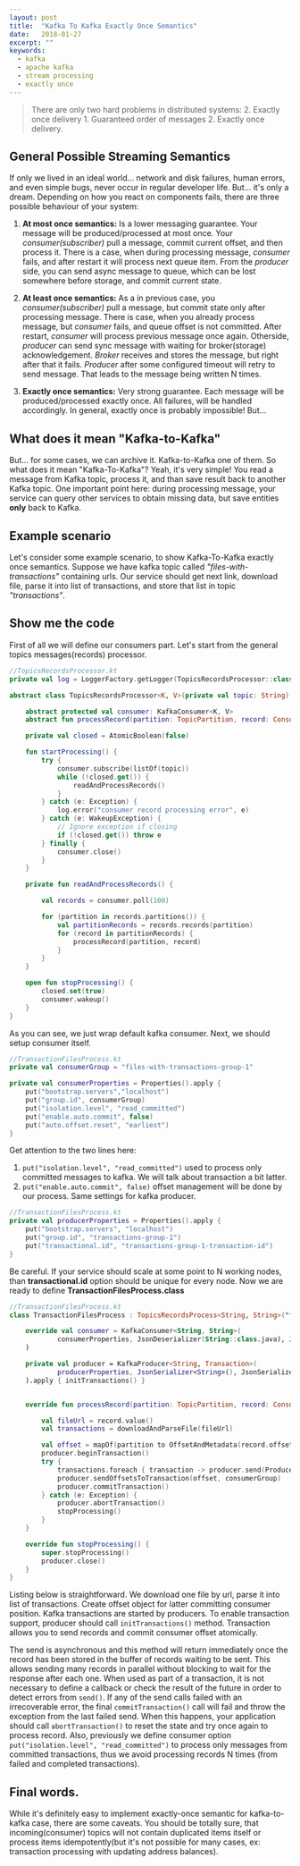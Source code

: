 ```yaml
---
layout: post
title:  "Kafka To Kafka Exactly Once Semantics"
date:   2018-01-27
excerpt: ""
keywords:
  - kafka
  - apache kafka
  - stream processing
  - exactly once
---
```


>  There are only two hard problems in distributed systems: 2. Exactly once delivery 1. Guaranteed order of messages 2.
> Exactly once delivery.


## General Possible Streaming Semantics

  If only we lived in an ideal world... network and disk failures, human errors, and even simple bugs, never occur in
  regular developer life. But... it's only a dream. Depending on how you react on components fails, there are three
  possible behaviour of your system:

1. **At most once semantics:** Is a lower messaging guarantee. Your message will be produced/processed at most once.
Your *consumer(subscriber)* pull a message, commit current offset, and then process it. There is a case, when during
processing message, *consumer* fails, and after restart it will process next queue item. From the *producer* side, you can
send async message to queue, which can be lost somewhere before storage, and commit current state.

2. **At least once semantics:** As a in previous case, you *consumer(subscriber)* pull a message, but commit state only after
processing message. There is case, when you already process message, but *consumer* fails, and queue offset is not
committed. After restart, *consumer* will process previous message once again. Otherside, *producer* can send sync
message with
waiting for broker(storage) acknowledgement. *Broker* receives and stores the message, but right after
that it fails. *Producer* after some configured timeout will retry to send message. That leads to the message being
written N times.

3. **Exactly once semantics:** Very strong guarantee. Each message will be produced/processed exactly once. All
failures, will be handled accordingly. In general, exactly once is probably impossible! But...


## What does it mean "Kafka-to-Kafka"

But... for some cases, we can archive it. Kafka-to-Kafka one of them. So what does it mean "Kafka-To-Kafka"? Yeah, it's
very simple! You read a message from Kafka topic, process it, and than save result back to another Kafka topic.
One important point here: during processing message, your service can query other services to obtain missing data,
but save entities **only** back to Kafka.


## Example scenario

Let's consider some example scenario, to show Kafka-To-Kafka exactly once semantics.
Suppose we have kafka topic called *"files-with-transactions"* containing urls. Our service should get next link, 
download file, parse it into list of transactions, and store that list in topic *"transactions"*.


## Show me the code

First of all we will define our consumers part. Let's start from the general topics messages(records) processor.

``` kotlin
//TopicsRecordsProcessor.kt
private val log = LoggerFactory.getLogger(TopicsRecordsProcessor::class.java)!!

abstract class TopicsRecordsProcessor<K, V>(private val topic: String) {

    abstract protected val consumer: KafkaConsumer<K, V>
    abstract fun processRecord(partition: TopicPartition, record: ConsumerRecord<K, V>)

    private val closed = AtomicBoolean(false)

    fun startProcessing() {
        try {
            consumer.subscribe(listOf(topic))
            while (!closed.get()) {
                readAndProcessRecords()
            }
        } catch (e: Exception) {
            log.error("consumer record processing error", e)
        } catch (e: WakeupException) {
            // Ignore exception if closing
            if (!closed.get()) throw e
        } finally {
            consumer.close()
        }
    }

    private fun readAndProcessRecords() {

        val records = consumer.poll(100)

        for (partition in records.partitions()) {
            val partitionRecords = records.records(partition)
            for (record in partitionRecords) {
                processRecord(partition, record)
            }
        }
    }

    open fun stopProcessing() {
        closed.set(true)
        consumer.wakeup()
    }
}
```


As you can see, we just wrap default kafka consumer. Next, we should setup consumer itself.
``` kotlin
//TransactionFilesProcess.kt
private val consumerGroup = "files-with-transactions-group-1"

private val consumerProperties = Properties().apply {
    put("bootstrap.servers","localhost")
    put("group.id", consumerGroup)
    put("isolation.level", "read_committed")
    put("enable.auto.commit", false)
    put("auto.offset.reset", "earliest")
}
```

Get attention to the two lines here:
1. `put("isolation.level", "read_committed")` used to process only committed messages to kafka. We will talk about
transaction a bit latter.
2. `put("enable.auto.commit", false)` offset management will be done by our process.
Same settings for kafka producer.


``` kotlin
//TransactionFilesProcess.kt
private val producerProperties = Properties().apply {
    put("bootstrap.servers", "localhost")
    put("group.id", "transactions-group-1")
    put("transactional.id", "transactions-group-1-transaction-id")
}
```


Be careful. If your service should scale at some point to N working nodes, than **transactional.id** option should be 
unique for every node. Now we are ready to define **TransactionFilesProcess.class**


``` kotlin
//TransactionFilesProcess.kt
class TransactionFilesProcess : TopicsRecordsProcess<String, String>("files-with-transactions") {

    override val consumer = KafkaConsumer<String, String>(
            consumerProperties, JsonDeserializer(String::class.java), JsonDeserializer(String::class.java)
    )

    private val producer = KafkaProducer<String, Transaction>(
            producerProperties, JsonSerializer<String>(), JsonSerializer<Transaction>()
    ).apply { initTransactions() }


    override fun processRecord(partition: TopicPartition, record: ConsumerRecord<String, String>) {

        val fileUrl = record.value()
        val transactions = downloadAndParseFile(fileUrl)

        val offset = mapOf(partition to OffsetAndMetadata(record.offset() + 1))
        producer.beginTransaction()
        try {
            transactions.foreach { transaction -> producer.send(ProducerRecord(fileUrl, transaction))}
            producer.sendOffsetsToTransaction(offset, consumerGroup)
            producer.commitTransaction()
        } catch (e: Exception) {
            producer.abortTransaction()
            stopProcessing()
        }
    }

    override fun stopProcessing() {
        super.stopProcessing()
        producer.close()
    }
}
```


Listing below is straightforward. We download one file by url, parse it into list of transactions. Create offset 
object for latter committing consumer position. Kafka transactions are started by producers. To enable transaction 
support, producer should call `initTransactions()` method. Transaction allows you to send records and commit 
consumer offset atomically. 

The send is asynchronous and this method will return immediately once the record has been stored in the buffer of 
records waiting to be sent. This allows sending many records in parallel without blocking to wait for the response 
after each one. When used as part of a transaction, it is not necessary to define a callback or check the result of 
the future in order to detect errors from `send()`. If any of the send calls failed with an irrecoverable error, the 
final `commitTransaction()` call will fail and throw the exception from the last failed send. When this happens, your 
application should call `abortTransaction()` to reset the state and try once again to process record. Also, previously
we define consumer option `put("isolation.level", "read_committed")` to process only messages from committed 
transactions, thus we avoid processing records N times (from failed and completed transactions). 


## Final words.

While it's definitely easy to implement exactly-once semantic for kafka-to-kafka case, there are some caveats. You 
should be totally sure, that incoming(consumer) topics will not contain duplicated items itself or process
items idempotently(but it's not possible for many cases, ex: transaction processing with updating address balances).